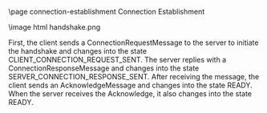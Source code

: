 \page connection-establishment Connection Establishment

\image html handshake.png

First, the client sends a ConnectionRequestMessage to the server to initiate the handshake and changes into the state
CLIENT_CONNECTION_REQUEST_SENT. The server replies with a ConnectionResponseMessage and changes into the state
SERVER_CONNECTION_RESPONSE_SENT. After receiving the message, the client sends an AcknowledgeMessage and changes into
the state READY. When the server receives the Acknowledge, it also changes into the state READY.

